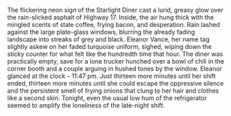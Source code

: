 The flickering neon sign of the Starlight Diner cast a lurid, greasy glow over the rain-slicked asphalt of Highway 17. Inside, the air hung thick with the mingled scents of stale coffee, frying bacon, and desperation.  Rain lashed against the large plate-glass windows, blurring the already fading landscape into streaks of grey and black.  Eleanor Vance, her name tag slightly askew on her faded turquoise uniform, sighed, wiping down the sticky counter for what felt like the hundredth time that hour. The diner was practically empty, save for a lone trucker hunched over a bowl of chili in the corner booth and a couple arguing in hushed tones by the window.  Eleanor glanced at the clock – 11:47 pm.  Just thirteen more minutes until her shift ended, thirteen more minutes until she could escape the oppressive silence and the persistent smell of frying onions that clung to her hair and clothes like a second skin.  Tonight, even the usual low hum of the refrigerator seemed to amplify the loneliness of the late-night shift.
